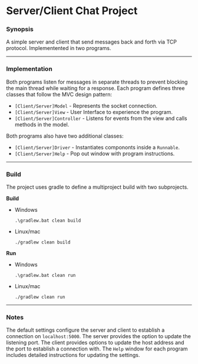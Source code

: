 # Server/Client Chat Project

### **Synopsis**

A simple server and client that send messages back and forth via TCP protocol. Implementented in two programs.

---

### **Implementation**

Both programs listen for messages in separate threads to prevent blocking the main thread while waiting for a response. Each program defines three classes that follow the MVC design pattern:

- `[Client/Server]Model` - Represents the socket connection.
- `[Client/Server]View` - User Interface to experience the program.
- `[Client/Server]Controller` - Listens for events from the view and calls methods in the model.

Both programs also have two additional classes:
- `[Client/Server]Driver` - Instantiates compononts inside a `Runnable`.
- `[Client/Server]Help` - Pop out window with program instructions.

---

### **Build**

The project uses gradle to define a multiproject build with two subprojects.

**Build**
- Windows
    ```
    .\gradlew.bat clean build
    ```
- Linux/mac
    ```
    ./gradlew clean build
    ```

**Run**
- Windows
    ```
    .\gradlew.bat clean run
    ```
- Linux/mac
    ```
    ./gradlew clean run
    ```
---

### **Notes**

The default settings configure the server and client to establish a connection on `localhost:5000`. The server provides the option to update the listening port. The client provides options to update the host address and the port to establish a connection with. The `Help` window for each program includes detailed instructions for updating the settings.
	
	